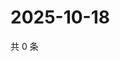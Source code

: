 # 2025-10-18

共 0 条

<!-- BEGIN ZHIHUVIDEO -->
<!-- 最后更新时间 Sat Oct 18 2025 07:09:57 GMT+0800 (China Standard Time) -->

<!-- END ZHIHUVIDEO -->
